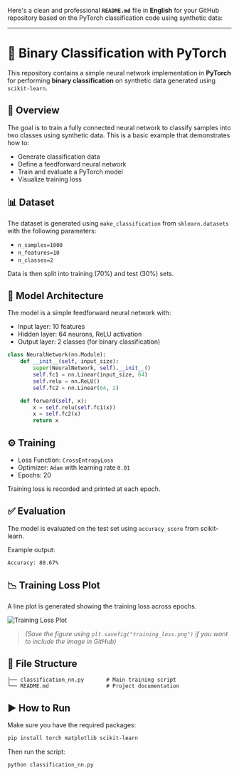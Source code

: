 Here's a clean and professional **`README.md`** file in **English** for your GitHub repository based on the PyTorch classification code using synthetic data:

---

# 🧠 Binary Classification with PyTorch

This repository contains a simple neural network implementation in **PyTorch** for performing **binary classification** on synthetic data generated using `scikit-learn`.

## 📌 Overview

The goal is to train a fully connected neural network to classify samples into two classes using synthetic data. This is a basic example that demonstrates how to:

* Generate classification data
* Define a feedforward neural network
* Train and evaluate a PyTorch model
* Visualize training loss

## 📊 Dataset

The dataset is generated using `make_classification` from `sklearn.datasets` with the following parameters:

* `n_samples=1000`
* `n_features=10`
* `n_classes=2`

Data is then split into training (70%) and test (30%) sets.

## 🧠 Model Architecture

The model is a simple feedforward neural network with:

* Input layer: 10 features
* Hidden layer: 64 neurons, ReLU activation
* Output layer: 2 classes (for binary classification)

```python
class NeuralNetwork(nn.Module):
    def __init__(self, input_size):
        super(NeuralNetwork, self).__init__()
        self.fc1 = nn.Linear(input_size, 64)
        self.relu = nn.ReLU()
        self.fc2 = nn.Linear(64, 2)

    def forward(self, x):
        x = self.relu(self.fc1(x))
        x = self.fc2(x)
        return x
```

## ⚙️ Training

* Loss Function: `CrossEntropyLoss`
* Optimizer: `Adam` with learning rate `0.01`
* Epochs: 20

Training loss is recorded and printed at each epoch.

## ✅ Evaluation

The model is evaluated on the test set using `accuracy_score` from scikit-learn.

Example output:

```
Accuracy: 88.67%
```

## 📉 Training Loss Plot

A line plot is generated showing the training loss across epochs.

![Training Loss Plot](training_loss.png)

> *(Save the figure using `plt.savefig("training_loss.png")` if you want to include the image in GitHub)*

## 📂 File Structure

```
├── classification_nn.py       # Main training script
└── README.md                  # Project documentation
```

## ▶️ How to Run

Make sure you have the required packages:

```bash
pip install torch matplotlib scikit-learn
```

Then run the script:

```bash
python classification_nn.py
```


